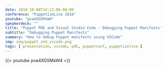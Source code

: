 ```yaml
---
date: 2018-10-08T14:13:06-04:00
conference: "PuppetizeLive 2018"
youtube: "pva4XG5MsW4"
speakerdeck: ""
title: "Puppet PDK and Visual Studio Code - Debugging Puppet Manifests"
subtitle: "Debugging Puppet Manifests"
summary: "How to debug Puppet manifests using VSCode"
img: img/puppet_and_vscode.png
tags: [ presentation, vscode, pdk, puppetconf, puppetizelive ]
---
```


{{< youtube pva4XG5MsW4 >}}
